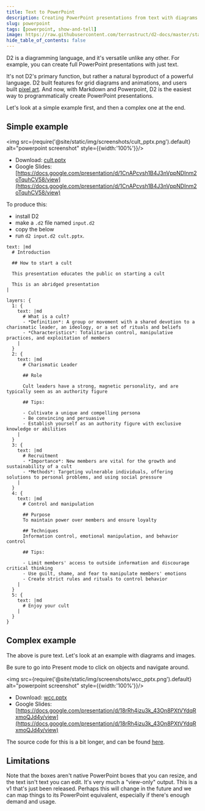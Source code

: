```yaml
---
title: Text to PowerPoint
description: Creating PowerPoint presentations from text with diagrams
slug: powerpoint
tags: [powerpoint, show-and-tell]
image: https://raw.githubusercontent.com/terrastruct/d2-docs/master/static/img/blog/sketch.png
hide_table_of_contents: false
---
```


D2 is a diagramming language, and it's versatile unlike any other. For example, you can
create full PowerPoint presentations with just text.

It's not D2's primary function, but rather a natural byproduct of a powerful language. D2
built features for grid diagrams and animations, and users built [pixel
art](https://github.com/terrastruct/d2/issues/1218#issuecomment-1512628007). And now, with
Markdown and Powerpoint, D2 is the easiest way to programmatically create PowerPoint
presentations.

Let's look at a simple example first, and then a complex one at the end.

## Simple example

<img src={require('@site/static/img/screenshots/cult_pptx.png').default} alt="powerpoint screenshot" style={{width:'100%'}}/>

- Download: [cult.pptx](@site/static/img/generated/cult.pptx)
- Google Slides: [https://docs.google.com/presentation/d/1CnAPcvsh1B4J3nVppNDInm2oTquhCV58/view](https://docs.google.com/presentation/d/1CnAPcvsh1B4J3nVppNDInm2oTquhCV58/view)

To produce this:
- install D2
- make a `.d2` file named `input.d2`
- copy the below
- run `d2 input.d2 cult.pptx`.

```d2
text: |md
  # Introduction

  ## How to start a cult

  This presentation educates the public on starting a cult

  This is an abridged presentation
|

layers: {
  1: {
    text: |md
      # What is a cult?
      - *Definition*: A group or movement with a shared devotion to a charismatic leader, an ideology, or a set of rituals and beliefs
      - *Characteristics*: Totalitarian control, manipulative practices, and exploitation of members
    |
  }
  2: {
    text: |md
      # Charismatic Leader

      ## Role

      Cult leaders have a strong, magnetic personality, and are typically seen as an authority figure

      ## Tips:

      - Cultivate a unique and compelling persona
      - Be convincing and persuasive
      - Establish yourself as an authority figure with exclusive knowledge or abilities
    |
  }
  3: {
    text: |md
      # Recruitment
      - *Importance*: New members are vital for the growth and sustainability of a cult
      - *Methods*: Targeting vulnerable individuals, offering solutions to personal problems, and using social pressure
    |
  }
  4: {
    text: |md
      # Control and manipulation

      ## Purpose
      To maintain power over members and ensure loyalty

      ## Techniques
      Information control, emotional manipulation, and behavior control

      ## Tips:

      - Limit members' access to outside information and discourage critical thinking
      - Use guilt, shame, and fear to manipulate members' emotions
      - Create strict rules and rituals to control behavior
    |
  }
  5: {
    text: |md
      # Enjoy your cult
    |
  }
}
```

## Complex example

The above is pure text. Let's look at an example with diagrams and images.

Be sure to go into Present mode to click on objects and navigate around.

<img src={require('@site/static/img/screenshots/wcc_pptx.png').default} alt="powerpoint screenshot" style={{width:'100%'}}/>

- Download: [wcc.pptx](@site/static/img/generated/wcc.pptx)
- Google Slides: [https://docs.google.com/presentation/d/18rRh4izu3k_43On8PXtVYdqRxmoQJd4y/view](https://docs.google.com/presentation/d/18rRh4izu3k_43On8PXtVYdqRxmoQJd4y/view)

The source code for this is a bit longer, and can be found [here](https://github.com/terrastruct/d2/blob/master/docs/examples/wcc/wcc.d2).

## Limitations

Note that the boxes aren't native PowerPoint boxes that you can resize, and the text isn't
text you can edit. It's very much a "view-only" output. This is a v1 that's just been
released. Perhaps this will change in the future and we can map things to its PowerPoint
equivalent, especially if there's enough demand and usage.
